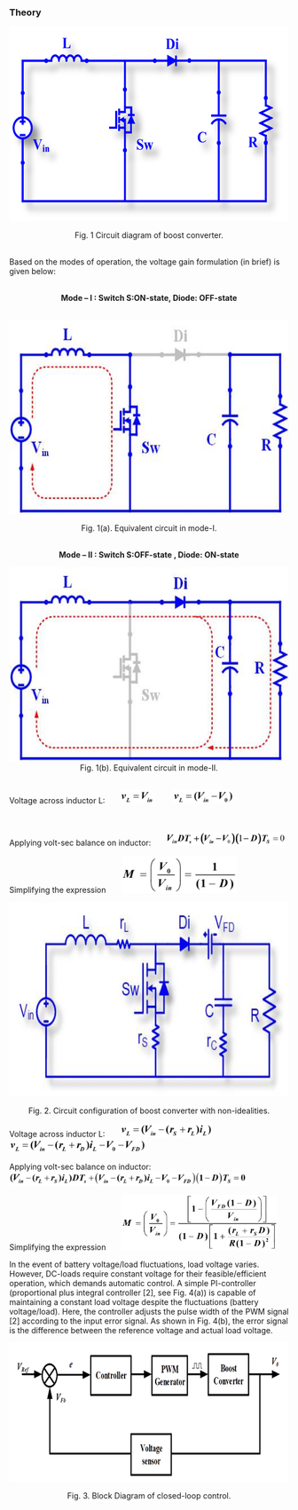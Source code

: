 ### Theory

<center>
  <img src="images/th1.jpg" height="350px">
  
Fig. 1 Circuit diagram of boost converter.

</center>
<br>
Based on the modes of operation, the voltage gain formulation (in brief) is given below:
<br><br>

<center>
  
**Mode – I :  Switch S:ON-state, Diode: OFF-state**

<br>
<img src="images/th2.jpg" height="350px">
<br>

Fig. 1(a). Equivalent circuit in mode-I.
<br><br>

**Mode – II :  Switch S:OFF-state , Diode: ON-state**
<br>

<img src="images/th3.jpg" height="350px">
<br>
Fig. 1(b). Equivalent circuit in mode-II.
<br><br>

</center>

Voltage across inductor L: &nbsp;&nbsp;&nbsp;&nbsp;&nbsp; <img src="images/th4.png" height="25px"> &nbsp;&nbsp;&nbsp;&nbsp;&nbsp;&nbsp;&nbsp; <img src="images/th5.png" height="25px">

<br><br>
Applying volt-sec balance on inductor: &nbsp;&nbsp;&nbsp;&nbsp;&nbsp; <img src="images/th6.png" height="25px">
<br><br>
Simplifying the expression &nbsp;&nbsp;&nbsp;&nbsp;&nbsp; <img src="images/th7.png" height="65px">

<center>
  
<img src="images/th8.jpg" height="350px">

Fig. 2.  Circuit configuration of boost converter with non-idealities.

</center>

Voltage across inductor L: &nbsp;&nbsp;&nbsp;&nbsp;&nbsp; <img src="images/th9.png" height="25px"> &nbsp;&nbsp;&nbsp;&nbsp;&nbsp;&nbsp;&nbsp; <img src="images/th10.png" height="25px">

Applying volt-sec balance on inductor: &nbsp;&nbsp;&nbsp;&nbsp;&nbsp; <img src="images/th11.png" height="25px">

Simplifying the expression &nbsp;&nbsp;&nbsp;&nbsp;&nbsp; <img src="images/th12.png" height="100px">

In the event of battery voltage/load fluctuations, load voltage varies. However, DC-loads require constant voltage for their feasible/efficient operation, which demands automatic control. A simple PI-controller (proportional plus integral controller [2], see Fig. 4(a)) is capable of maintaining a constant load voltage despite  the fluctuations (battery voltage/load). Here, the controller adjusts the pulse width of the PWM signal [2] according to the input error signal. As shown in Fig. 4(b), the error signal is the difference between the reference voltage and actual load voltage.

<center>
  
<img src="images/th13.png" height="250px">

Fig. 3.  Block Diagram of closed-loop control.

</center>

